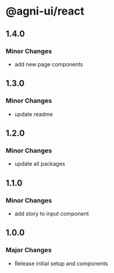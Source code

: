 # @agni-ui/react

## 1.4.0

### Minor Changes

- add new page components

## 1.3.0

### Minor Changes

- update readme

## 1.2.0

### Minor Changes

- update all packages

## 1.1.0

### Minor Changes

- add story to input component

## 1.0.0

### Major Changes

- Release initial setup and components
